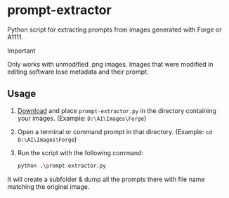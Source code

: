 # prompt-extractor

Python script for extracting prompts from images generated with Forge or A1111.
> [!IMPORTANT]
> Only works with unmodified .png images. Images that were modified in editing software lose metadata and their prompt. 

## Usage

1. [Download](https://github.com/Melyns/prompt-extractor/archive/refs/heads/main.zip) and place `prompt-extractor.py` in the directory containing your images.  (Example: `D:\AI\Images\Forge`)

2. Open a terminal or command prompt in that directory.  (Example: `cd D:\AI\Images\Forge`)

3. Run the script with the following command:
   ```bash
   python .\prompt-extractor.py
   
It will create a subfolder & dump all the prompts there with file name matching the original image.
